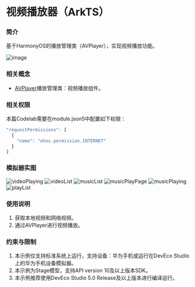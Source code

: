 # 视频播放器（ArkTS）

### 简介

基于HarmonyOS的播放管理类（AVPlayer），实现视频播放功能。

![image](screenshots/device/VideoPlayer.gif)

### 相关概念

- [AVPlayer](https://developer.harmonyos.com/cn/docs/documentation/doc-references-V3/js-apis-media-0000001427902672-V3?ha_linker=eyJ0cyI6MTY4NDM5NDkyNzY4NCwiaWQiOiJhMDEwYWRjNDg3N2ZhMWYwMzc0ZTYzNTdlMjk3ZDkzZCJ9#ZH-CN_TOPIC_0000001493415664__avplayer9)播放管理类：视频播放组件。

### 相关权限

本篇Codelab需要在module.json5中配置如下权限：

```typescript
"requestPermissions": [
  {
    "name": "ohos.permission.INTERNET"
  }
]
```

### 模拟器实图
![videoPlaying](https://github.com/user-attachments/assets/91b9f5e0-8d3a-4382-a576-53240db1369b)
![videoList](https://github.com/user-attachments/assets/9380b445-0920-4bd0-8367-8a4753e3105c)
![musicList](https://github.com/user-attachments/assets/202c3b18-96c3-4654-95c1-a509449a3e2c)
![musicPlayPage](https://github.com/user-attachments/assets/52dd93e9-4e00-414d-87cb-a99ccc0fcf83)
![musicPlaying](https://github.com/user-attachments/assets/5b79b39e-389b-4bcb-b608-d36b6679a692)
![playList](https://github.com/user-attachments/assets/84485438-61e1-4500-80f0-a443c3e774a6)

### 使用说明

1. 获取本地视频和网络视频。
2. 通过AVPlayer进行视频播放。

### 约束与限制

1. 本示例仅支持标准系统上运行，支持设备：华为手机或运行在DevEco Studio上的华为手机设备模拟器。
2. 本示例为Stage模型，支持API version 10及以上版本SDK。
3. 本示例推荐使用DevEco Studio 5.0 Release及以上版本进行编译运行。
